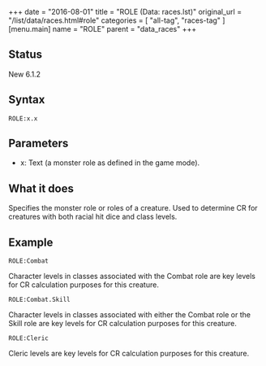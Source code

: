 +++
date = "2016-08-01"
title = "ROLE (Data: races.lst)"
original_url = "/list/data/races.html#role"
categories = [ "all-tag", "races-tag" ]
[menu.main]
    name = "ROLE"
    parent = "data_races"
+++

## Status

New 6.1.2

## Syntax

`ROLE:x.x`

## Parameters

-   x: Text (a monster role as defined in the
    game mode).



What it does
------------

Specifies the monster role or roles of a creature. Used to determine CR
for creatures with both racial hit dice and class levels.

Example
-------

`ROLE:Combat`

Character levels in classes associated with the Combat role are key
levels for CR calculation purposes for this creature.

`ROLE:Combat.Skill`

Character levels in classes associated with either the Combat role or
the Skill role are key levels for CR calculation purposes for this
creature.

`ROLE:Cleric`

Cleric levels are key levels for CR calculation purposes for this
creature.

